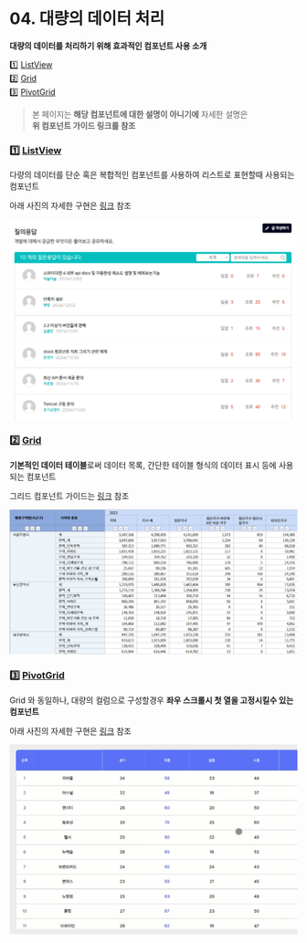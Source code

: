# 04. 대량의 데이터 처리

**대량의 데이터를 처리하기 위해 효과적인 컴포넌트 사용 소개**

1️⃣ [ListView](<../07  Components/14  Listview.md>)\
2️⃣ [Grid](../../07-components/afc/42-grid.md)\
3️⃣ [PivotGrid](<../07  Components/15 PivotGrid.md>)

> 본 페이지는 **해당 컴포넌트에 대한 설명이 아니기에** 자세한 설명은\
> **위 컴포넌트 가이드 링크를 참조**

### 1️⃣ [ListView](<../07  Components/14  Listview.md>)

다량의 데이터를 단순 혹은 복합적인 컴포넌트를 사용하여 리스트로 표현할때 사용되는 컴포넌트

아래 사진의 자세한 구현은 [링크](<../07  Components/14  Listview/Example.md>) 참조

![](<../../.gitbook/assets/board_res (1).png>)

### 2️⃣ [Grid](../../07-components/afc/42-grid.md)

**기본적인 데이터 테이블**로써 데이터 목록, 간단한 테이블 형식의 데이터 표시 등에 사용되는 컴포넌트

그리드 컴포넌트 가이드는 [링크](https://wikidocs.net/274109) 참조

![](../../.gitbook/assets/grid3.png)

### 3️⃣ [PivotGrid](<../07  Components/15 PivotGrid.md>)

Grid 와 동일하나, 대량의 컬럼으로 구성할경우 **좌우 스크롤시 첫 열을 고정시킬수 있는 컴포넌트**

아래 사진의 자세한 구현은 [링크](https://wikidocs.net/276292) 참조

![](../../.gitbook/assets/pivot.gif)
